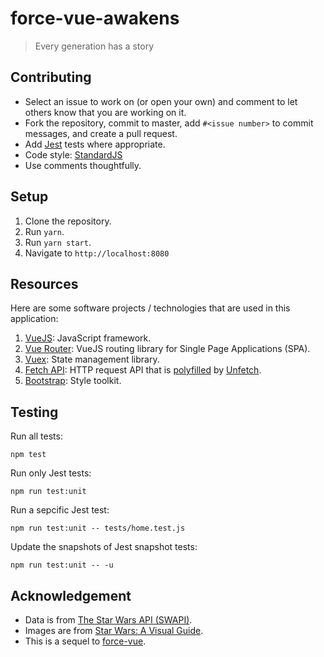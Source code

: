 # force-vue-awakens
> Every generation has a story

## Contributing

* Select an issue to work on (or open your own) and comment to let others know
  that you are working on it.
* Fork the repository, commit to master, add `#<issue number>` to commit
  messages, and create a pull request.
* Add [Jest](https://facebook.github.io/jest/en/) tests where appropriate.
* Code style: [StandardJS](https://standardjs.com/)
* Use comments thoughtfully.

## Setup

1. Clone the repository.
2. Run `yarn`.
3. Run `yarn start`.
4. Navigate to `http://localhost:8080`

## Resources

Here are some software projects / technologies that are used in this
application:

1. [VueJS](https://vuejs.org): JavaScript framework.
2. [Vue Router](https://router.vuejs.org): VueJS routing library for Single
   Page Applications (SPA).
3. [Vuex](https://vuex.vuejs.org): State management library.
4. [Fetch API](https://developer.mozilla.org/en-US/docs/Web/API/Fetch_API):
   HTTP request API that is
   [polyfilled](https://en.wikipedia.org/wiki/Polyfill_(programming)) by
   [Unfetch]( https://npm.im/unfetch).
5. [Bootstrap](http://getbootstrap.com): Style toolkit.

## Testing

Run all tests:

```
npm test
```

Run only Jest tests:

```
npm run test:unit
```

Run a sepcific Jest test:

```
npm run test:unit -- tests/home.test.js
```

Update the snapshots of Jest snapshot tests:

```
npm run test:unit -- -u
```


## Acknowledgement

* Data is from [The Star Wars API (SWAPI)](https://swapi.co).
* Images are from [Star Wars: A Visual Guide](https://starwars-visualguide.com).
* This is a sequel to [force-vue](https://github.com/alexkramer/force-vue).
